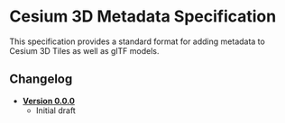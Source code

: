 # Cesium 3D Metadata Specification

This specification provides a standard format for adding metadata to Cesium 3D Tiles as well as glTF models.

## Changelog

* [**Version 0.0.0**](0.0.0/README.md)
    * Initial draft